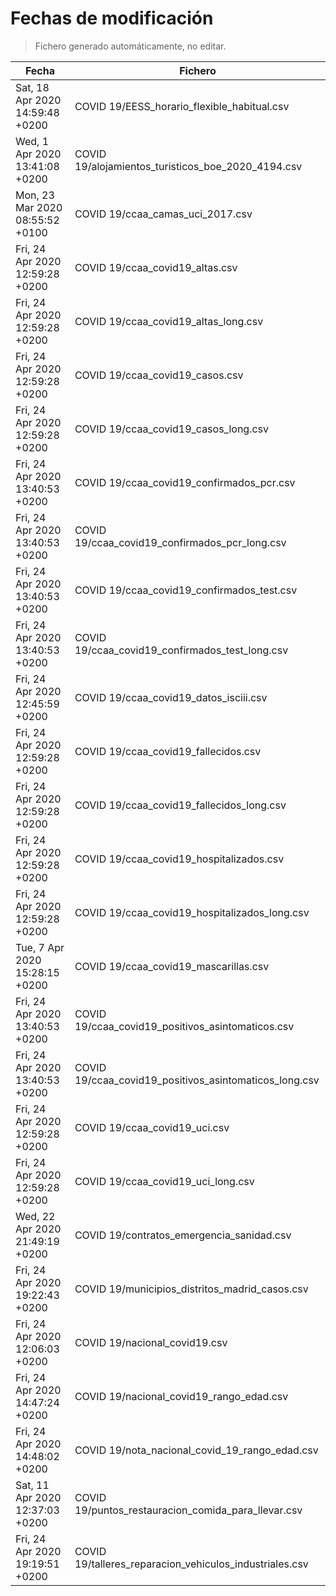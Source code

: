 # Fechas de modificación

> Fichero generado automáticamente, no editar.

| Fecha                           | Fichero                  |
|---------------------------------|--------------------------|
| Sat, 18 Apr 2020 14:59:48 +0200  | COVID 19/EESS_horario_flexible_habitual.csv |
| Wed, 1 Apr 2020 13:41:08 +0200  | COVID 19/alojamientos_turisticos_boe_2020_4194.csv |
| Mon, 23 Mar 2020 08:55:52 +0100  | COVID 19/ccaa_camas_uci_2017.csv |
| Fri, 24 Apr 2020 12:59:28 +0200  | COVID 19/ccaa_covid19_altas.csv |
| Fri, 24 Apr 2020 12:59:28 +0200  | COVID 19/ccaa_covid19_altas_long.csv |
| Fri, 24 Apr 2020 12:59:28 +0200  | COVID 19/ccaa_covid19_casos.csv |
| Fri, 24 Apr 2020 12:59:28 +0200  | COVID 19/ccaa_covid19_casos_long.csv |
| Fri, 24 Apr 2020 13:40:53 +0200  | COVID 19/ccaa_covid19_confirmados_pcr.csv |
| Fri, 24 Apr 2020 13:40:53 +0200  | COVID 19/ccaa_covid19_confirmados_pcr_long.csv |
| Fri, 24 Apr 2020 13:40:53 +0200  | COVID 19/ccaa_covid19_confirmados_test.csv |
| Fri, 24 Apr 2020 13:40:53 +0200  | COVID 19/ccaa_covid19_confirmados_test_long.csv |
| Fri, 24 Apr 2020 12:45:59 +0200  | COVID 19/ccaa_covid19_datos_isciii.csv |
| Fri, 24 Apr 2020 12:59:28 +0200  | COVID 19/ccaa_covid19_fallecidos.csv |
| Fri, 24 Apr 2020 12:59:28 +0200  | COVID 19/ccaa_covid19_fallecidos_long.csv |
| Fri, 24 Apr 2020 12:59:28 +0200  | COVID 19/ccaa_covid19_hospitalizados.csv |
| Fri, 24 Apr 2020 12:59:28 +0200  | COVID 19/ccaa_covid19_hospitalizados_long.csv |
| Tue, 7 Apr 2020 15:28:15 +0200  | COVID 19/ccaa_covid19_mascarillas.csv |
| Fri, 24 Apr 2020 13:40:53 +0200  | COVID 19/ccaa_covid19_positivos_asintomaticos.csv |
| Fri, 24 Apr 2020 13:40:53 +0200  | COVID 19/ccaa_covid19_positivos_asintomaticos_long.csv |
| Fri, 24 Apr 2020 12:59:28 +0200  | COVID 19/ccaa_covid19_uci.csv |
| Fri, 24 Apr 2020 12:59:28 +0200  | COVID 19/ccaa_covid19_uci_long.csv |
| Wed, 22 Apr 2020 21:49:19 +0200  | COVID 19/contratos_emergencia_sanidad.csv |
| Fri, 24 Apr 2020 19:22:43 +0200  | COVID 19/municipios_distritos_madrid_casos.csv |
| Fri, 24 Apr 2020 12:06:03 +0200  | COVID 19/nacional_covid19.csv |
| Fri, 24 Apr 2020 14:47:24 +0200  | COVID 19/nacional_covid19_rango_edad.csv |
| Fri, 24 Apr 2020 14:48:02 +0200  | COVID 19/nota_nacional_covid_19_rango_edad.csv |
| Sat, 11 Apr 2020 12:37:03 +0200  | COVID 19/puntos_restauracion_comida_para_llevar.csv |
| Fri, 24 Apr 2020 19:19:51 +0200  | COVID 19/talleres_reparacion_vehiculos_industriales.csv |
